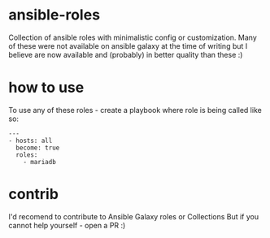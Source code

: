 # ansible-roles
Collection of ansible roles with minimalistic config or customization.
Many of these were not available on ansible galaxy at the time of writing but I believe are now available 
and (probably) in better quality than these :)

# how to use
To use any of these roles - create a playbook where role is being called like so:
```
---
- hosts: all
  become: true
  roles:
    - mariadb
```

# contrib
I'd recomend to contribute to Ansible Galaxy roles or Collections
But if you cannot help yourself - open a PR :)
